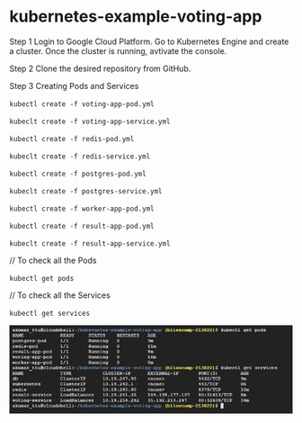 # kubernetes-example-voting-app

 Step 1 Login to Google Cloud Platform. Go to Kubernetes Engine and create a cluster. Once the cluster is running, avtivate the console.

 Step 2 Clone the desired repository from GitHub.

 Step 3 Creating Pods and Services

`kubectl create -f voting-app-pod.yml`

`kubeclt create -f voting-app-service.yml`

`kubectl create -f redis-pod.yml`

`kubeclt create -f redis-service.yml`

`kubectl create -f postgres-pod.yml`

`kubeclt create -f postgres-service.yml`

`kubectl create -f worker-app-pod.yml`

`kubectl create -f result-app-pod.yml`

`kubeclt create -f result-app-service.yml`

// To check all the Pods

`kubectl get pods`

// To check all the Services

`kubectl get services`

![alt text](https://github.com/abhishek-kumar-code/kubernetes-example-voting-app/blob/master/Lin_Kubernetes%20cluster%20on%20GCP_pods%20and%20services.JPG "Pods and Services on GCP")

